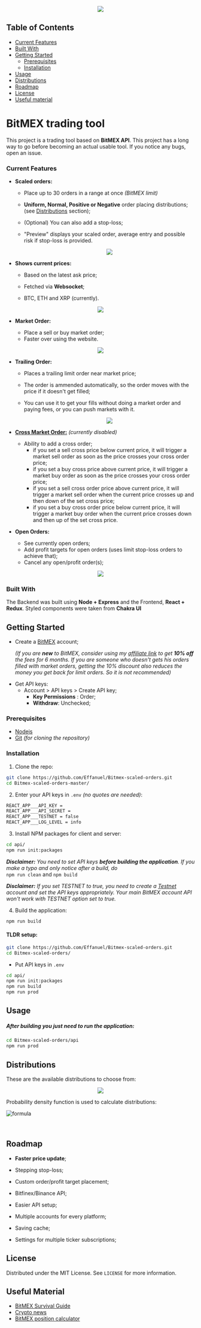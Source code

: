 <p align="center">
  <img src="assets/app_4.png">
</p>

## Table of Contents

- [Current Features](#current-features)
- [Built With](#built-with)
- [Getting Started](#getting-started)
  - [Prerequisites](#prerequisites)
  - [Installation](#installation)
- [Usage](#usage)
- [Distributions](#distributions)
- [Roadmap](#roadmap)
- [License](#license)
- [Useful material](#useful-material)

# BitMEX trading tool

This project is a trading tool based on **BitMEX API**. This project has a long way to go before becoming an actual usable tool. If you notice any bugs, open an issue.

### Current Features

- **Scaled orders:**

  - Place up to 30 orders in a range at once _(BitMEX limit)_

  - **Uniform, Normal, Positive or Negative** order placing distributions; (see [Distributions](#distributions) section);

  - (Optional) You can also add a stop-loss;

  - "Preview" displays your scaled order, average entry and possible risk if stop-loss is provided.

    <p align="center">
      <img src='assets/place-scaled.gif'>
    </p>

- **Shows current prices:**

  - Based on the latest ask price;

  - Fetched via **Websocket**;

  - BTC, ETH and XRP (currently).

<p align="center">
	<img src='assets/ticker-prices.png'>
</p>

- **Market Order:**

  - Place a sell or buy market order;
  - Faster over using the website.

<p align="center">
<img src='assets/market-order.png'>
</p>

- **Trailing Order:**

  - Places a trailing limit order near market price;

  - The order is ammended automatically, so the order moves with the price if it doesn't get filled;

  - You can use it to get your fills without doing a market order and paying fees, or
    you can push markets with it.

    <p align="center">
      <img src="assets/trailing-order.gif">
    </p>

- **[Cross Market Order:](https://github.com/Effanuel/BitMEX-scaled-orders/pull/26)** _(currently disabled)_

  - Ability to add a cross order;
    - if you set a sell cross price below current price, it will trigger a market sell order as soon as the price crosses your cross order price;
    - if you set a buy cross price above current price, it will trigger a market buy order as soon as the price crosses your cross order price;
    - if you set a sell cross order price above current price, it will trigger a market sell order when the current price crosses up and then down of the set cross price;
    - if you set a buy cross order price below current price, it will trigger a market buy order when the current price crosses down and then up of the set cross price.

- **Open Orders:**

  - See currently open orders;
  - Add profit targets for open orders (uses limit stop-loss orders to achieve that);
  - Cancel any open/profit order(s);

<p align="center">
  <img src="assets/open-orders.png">
</p>

### Built With

The Backend was built using **Node + Express** and the Frontend, **React + Redux**. Styled components were taken from **Chakra UI**

## Getting Started

- Create a [BitMEX](https://www.bitmex.com) account;

  _(If you are **new** to BitMEX, consider using my [affiliate link](https://www.bitmex.com/register/o8ILy1) to get **10% off** the fees for 6 months. If you are someone who doesn't gets his orders filled with market orders, getting the 10% discount also reduces the money you get back for limit orders. So it is not recommended)_

* Get API keys:
  - Account > API keys > Create API key;
    - **Key Permissions** : Order;
    - **Withdraw**: Unchecked;

### Prerequisites

- [Nodejs](https://nodejs.org/en/download/)
- [Git](https://git-scm.com/downloads) _(for cloning the repository)_

### Installation

1. Clone the repo:

```sh
git clone https://github.com/Effanuel/Bitmex-scaled-orders.git
cd Bitmex-scaled-orders-master/
```

2. Enter your API keys in `.env` _(no quotes are needed)_:

```sh
REACT_APP___API_KEY =
REACT_APP___API_SECRET =
REACT_APP___TESTNET = false
REACT_APP___LOG_LEVEL = info
```

3.  Install NPM packages for client and server:

```sh
cd api/
npm run init:packages
```

_**Disclaimer:** You need to set API keys **before building the application**. If you make a typo and only notice after a build, do_</br>
`npm run clean` and `npm build`

_**Disclaimer:** If you set TESTNET to true, you need to create a [Testnet](https://testnet.bitmex.com/) account and set the API keys appropriately. Your main BitMEX account API won't work with TESTNET option set to true._

4. Build the application:

```sh
npm run build
```

  <!-- USAGE EXAMPLES -->

#### TLDR setup:

```sh
git clone https://github.com/Effanuel/Bitmex-scaled-orders.git
cd Bitmex-scaled-orders/
```

- Put API keys in `.env`

```sh
cd api/
npm run init:packages
npm run build
npm run prod
```

## Usage

##### After building you just need to run the application:

```sh
cd Bitmex-scaled-orders/api
npm run prod
```

## Distributions

These are the available distributions to choose from:

  <p align="center">
  <img src="assets/distributions.png">
  </p>

Probability density function is used to calculate distributions:

![formula](https://i.stack.imgur.com/bBIbn.png)

</br>

## Roadmap

- **Faster price update**;
- Stepping stop-loss;
- Custom order/profit target placement;
- Bitfinex/Binance API;
- Easier API setup;
- Multiple accounts for every platform;
- Saving cache;
- Settings for multiple ticker subscriptions;

  <!-- LICENSE -->

## License

Distributed under the MIT License. See `LICENSE` for more information.

  <!-- USEFUL METERIAL -->

## Useful Material

- [BitMEX Survival Guide](https://www.crypto-simplified.com/wp-content/uploads/2018/09/BitMEX-Survival-Guide-v1.5.pdf)
- [Crypto news](https://cointelegraph.com/)
- [BitMEX position calculator](https://blockchainwhispers.com/bitmex-position-calculator/)
